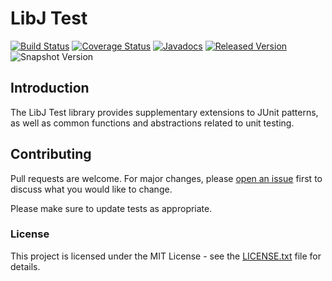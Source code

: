 # LibJ Test

[![Build Status](https://travis-ci.org/libj/test.svg?1)](https://travis-ci.org/libj/test)
[![Coverage Status](https://coveralls.io/repos/github/libj/test/badge.svg?branch=master)](https://coveralls.io/github/libj/test?branch=master)
[![Javadocs](https://www.javadoc.io/badge/org.libj/test.svg?1)](https://www.javadoc.io/doc/org.libj/test)
[![Released Version](https://img.shields.io/maven-central/v/org.libj/test.svg?1)](https://mvnrepository.com/artifact/org.libj/test)
![Snapshot Version](https://img.shields.io/nexus/s/org.libj/test?label=maven-snapshot&server=https%3A%2F%2Foss.sonatype.org)

## Introduction

The LibJ Test library provides supplementary extensions to JUnit patterns, as well as common functions and abstractions related to unit testing.

## Contributing

Pull requests are welcome. For major changes, please [open an issue](../../issues) first to discuss what you would like to change.

Please make sure to update tests as appropriate.

### License

This project is licensed under the MIT License - see the [LICENSE.txt](LICENSE.txt) file for details.